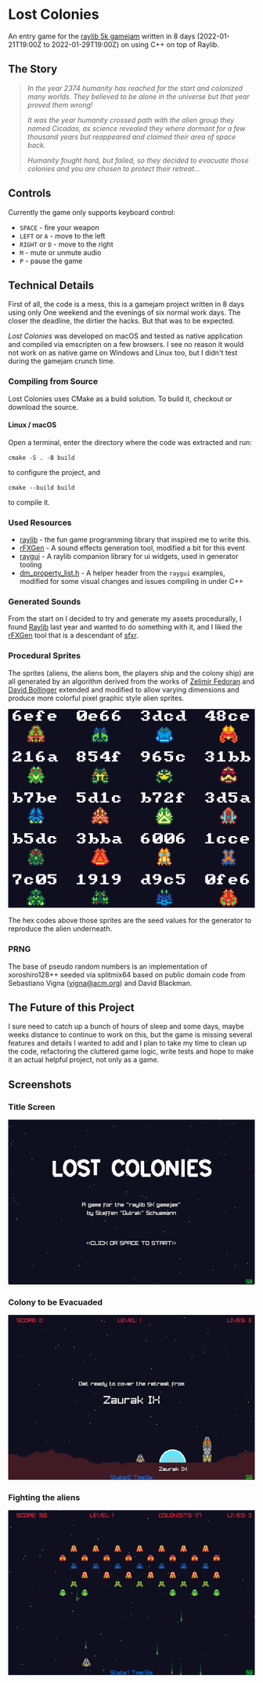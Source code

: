 # Lost Colonies

An entry game for the [raylib 5k gamejam](https://itch.io/jam/raylib-5k-gamejam) written
in 8 days (2022-01-21T19:00Z to 2022-01-29T19:00Z) on using C++ on top of Raylib.

## The Story

> _In the year 2374 humanity has reached for the start and colonized many worlds.
> They believed to be alone in the universe but that year proved them wrong!_
>
> _It was the year humanity crossed path with the alien group they named Cicadas,
> as science revealed they where dormant for a few thousand years but reappeared
> and claimed their area of space back._
>
> _Humanity fought hard, but failed, so they decided to evacuate those colonies
> and you are chosen to protect their retreat..._

## Controls

Currently the game only supports keyboard control:

* `SPACE` - fire your weapon
* `LEFT` or `A` - move to the left
* `RIGHT` or `D` - move to the right
* `M` - mute or unmute audio
* `P` - pause the game

## Technical Details

First of all, the code is a mess, this is a gamejam project written in 8 days
using only One weekend and the evenings of six normal work days. The closer
the deadline, the dirtier the hacks. But that was to be expected.

_Lost Colonies_  was developed on macOS and tested as native application and
compiled via emscripten on a few browsers. I see no reason it would not work
on as native game on Windows and Linux too, but I didn't test during the gamejam
crunch time.

### Compiling from Source

Lost Colonies uses CMake as a build solution. To build it, checkout or download
the source.

#### Linux / macOS

Open a terminal, enter the directory where the code was extracted and run:

```
cmake -S . -B build
```

to configure the project, and

```
cmake --build build
```

to compile it.

### Used Resources

* [raylib](https://www.raylib.com) - the fun game programming library that inspired me to write this.
* [rFXGen](https://raylibtech.itch.io/rfxgen) - A sound effects generation tool, modified a bit for this event
* [raygui](https://github.com/raysan5/raygui) - A raylib companion library for ui widgets, used in generator tooling
* [dm_property_list.h](https://github.com/raysan5/raygui/tree/master/examples/property_list) - A helper header from the `raygui` examples, modified for some visual changes and issues compiling in under C++

### Generated Sounds

From the start on I decided to try and generate my assets procedurally, I
found [Raylib](https://www.raylib.com) last year and wanted to do something with
it, and I liked the [rFXGen](https://raylibtech.itch.io/rfxgen) tool that is a
descendant of [sfxr](http://www.drpetter.se/project_sfxr.html).

### Procedural Sprites

The sprites (aliens, the aliens bom, the players ship and the colony ship) are
all generated by an algorithm derived from the works of [Zelimir Fedoran](https://github.com/zfedoran/pixel-sprite-generator)
and [David Bollinger](http://web.archive.org/web/20080228054410/http://www.davebollinger.com/works/pixelspaceships/)
extended and modified to allow varying dimensions and produce more colorful 
pixel graphic style alien sprites.

![Sample Aliens](media/alien-selection.png)

The hex codes above those sprites are the seed values for the generator to
reproduce the alien underneath.

### PRNG
The base of pseudo random numbers is an implementation of xoroshiro128++ seeded
via splitmix64 based on public domain  code from Sebastiano Vigna (vigna@acm.org)
and David Blackman.


## The Future of this Project

I sure need to catch up a bunch of hours of sleep and some days, maybe weeks
distance to continue to work on this, but the game is missing several features
and details I wanted to add and I plan to take my time to clean up the code,
refactoring the cluttered game logic, write tests and hope to make it an actual
helpful project, not only as a game.

## Screenshots

### Title Screen
![Lost Colonies Title Screen](media/lost-colonies-01.png)

### Colony to be Evacuaded
![Lost Colonies Title Screen](media/lost-colonies-02.png)

### Fighting the aliens 
![Lost Colonies Title Screen](media/lost-colonies-03.png)

